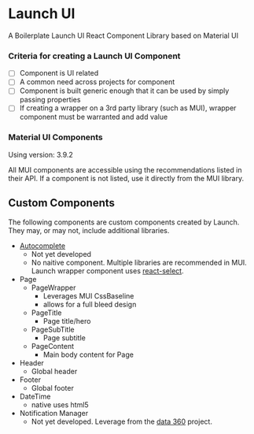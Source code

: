 # Launch UI
A Boilerplate Launch UI React Component Library based on Material UI

### Criteria for creating a Launch UI Component

- [ ] Component is UI related
- [ ] A common need across projects for component
- [ ] Component is built generic enough that it can be used by simply passing properties
- [ ] If creating a wrapper on a 3rd party library (such as MUI), wrapper component must be warranted and add value

### Material UI Components

Using version: 3.9.2

All MUI components are accessible using the recommendations listed in their API.  If a component is not listed, use it directly from the MUI library.

## Custom Components

The following components are custom components created by Launch. They may, or may not, include additional libraries.

- [Autocomplete](https://material-ui.com/demos/autocomplete/)
  - Not yet developed
  - No naitive component.  Multiple libraries are recommended in MUI. Launch wrapper component uses [react-select](https://react-select.com/home).
- Page
  - PageWrapper
    - Leverages MUI CssBaseline
    - allows for a full bleed design
  - PageTitle
    - Page title/hero
  - PageSubTitle
    - Page subtitle
  - PageContent
    - Main body content for Page
- Header
  - Global header
- Footer
  - Global footer
- DateTime
  - native uses html5
- Notification Manager
  - Not yet developed. Leverage from the [data 360](https://github.com/LaunchCG/data360-demo-web/blob/feature/context-based-alerts/src/NotificationSystem/NotificationSystem.js) project.
